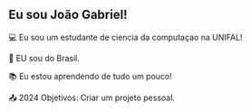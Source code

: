 ## Eu sou João Gabriel!

:computer: Eu sou um estudante de ciencia da computaçao na UNIFAL!

:house_with_garden: EU sou do Brasil.

:books: Eu estou aprendendo de tudo um pouco!

:outbox_tray: 2024 Objetivos: Criar um projeto pessoal.
